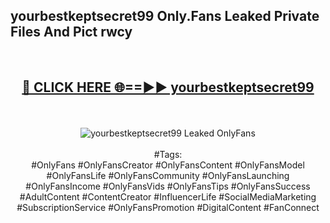 <h2>yourbestkeptsecret99 Only.Fans Leaked Private Files And Pict rwcy</h2>
<br>
<div align="center">
<h2><a href="https://mediafiles.top/yourbestkeptsecret99" rel="nofollow">🔴 CLICK HERE 🌐==►► yourbestkeptsecret99</a></h2>
<br>
<br>
<a href="https://mediafiles.top/yourbestkeptsecret99" rel="nofollow" data-target="animated-image.originalLink"><img src="https://i.ibb.co.com/WyWwxjT/player-gif2.gif" alt="yourbestkeptsecret99 Leaked OnlyFans" style="max-width: 100%; display: inline-block;" data-target="animated-image.originalImage"></a>
<br><br>
#Tags:
<br>
#OnlyFans #OnlyFansCreator #OnlyFansContent #OnlyFansModel #OnlyFansLife #OnlyFansCommunity #OnlyFansLaunching #OnlyFansIncome #OnlyFansVids #OnlyFansTips #OnlyFansSuccess #AdultContent #ContentCreator #InfluencerLife #SocialMediaMarketing #SubscriptionService #OnlyFansPromotion #DigitalContent #FanConnect
</div>
<br>